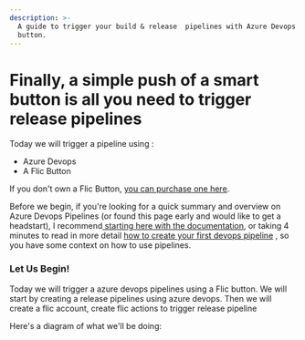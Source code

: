 ```yaml
---
description: >-
  A guide to trigger your build & release  pipelines with Azure Devops & flic
  button.
---
```


# Finally, a simple push of a smart button is all you need to trigger release pipelines

Today we will trigger a pipeline using :

*  Azure Devops
* A Flic Button

 If you don't own a Flic Button, [you can purchase one here](https://flic.io/shop/flic-1pack). 

 Before we begin, if you're looking for a quick summary and overview on Azure Devops Pipelines  \(or found this page early and would like to get a headstart\), I recommend[ starting here with the documentation](https://azure.microsoft.com/en-us/services/devops/), or taking 4 minutes to read in more detail [how to create your first devops pipeline](https://docs.microsoft.com/en-us/azure/devops/pipelines/create-first-pipeline?view=azure-devops&tabs=tfs-2018-2) , so you have some context on how to use pipelines.

### Let Us Begin!

Today we will trigger a azure devops pipelines using a Flic button. We will start by creating a release pipelines using azure devops. Then we will create a flic account, create flic actions to trigger release pipeline

Here's a diagram of what we'll be doing:






